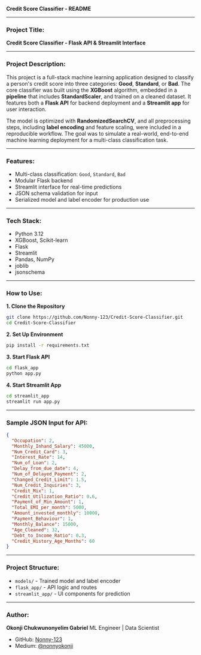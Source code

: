 **Credit Score Classifier - README**

---

### Project Title:
**Credit Score Classifier - Flask API & Streamlit Interface**

---

### Project Description:
This project is a full-stack machine learning application designed to classify a person's credit score into three categories: **Good**, **Standard**, or **Bad**. The core classifier was built using the **XGBoost** algorithm, embedded in a **pipeline** that includes **StandardScaler**, and trained on a cleaned dataset. It features both a **Flask API** for backend deployment and a **Streamlit app** for user interaction.

The model is optimized with **RandomizedSearchCV**, and all preprocessing steps, including **label encoding** and feature scaling, were included in a reproducible workflow. The goal was to simulate a real-world, end-to-end machine learning deployment for a multi-class classification task.

---

### Features:
- Multi-class classification: `Good`, `Standard`, `Bad`
- Modular Flask backend
- Streamlit interface for real-time predictions
- JSON schema validation for input
- Serialized model and label encoder for production use

---

### Tech Stack:
- Python 3.12
- XGBoost, Scikit-learn
- Flask
- Streamlit
- Pandas, NumPy
- joblib
- jsonschema

---

### How to Use:

**1. Clone the Repository**
```bash
git clone https://github.com/Nonny-123/Credit-Score-Classifier.git
cd Credit-Score-Classifier
```

**2. Set Up Environment**
```bash
pip install -r requirements.txt
```

**3. Start Flask API**
```bash
cd flask_app
python app.py
```

**4. Start Streamlit App**
```bash
cd streamlit_app
streamlit run app.py
```

---

### Sample JSON Input for API:
```json
{
  "Occupation": 2,
  "Monthly_Inhand_Salary": 45000,
  "Num_Credit_Card": 3,
  "Interest_Rate": 14,
  "Num_of_Loan": 2,
  "Delay_from_due_date": 4,
  "Num_of_Delayed_Payment": 2,
  "Changed_Credit_Limit": 1.5,
  "Num_Credit_Inquiries": 3,
  "Credit_Mix": 1,
  "Credit_Utilization_Ratio": 0.6,
  "Payment_of_Min_Amount": 1,
  "Total_EMI_per_month": 5000,
  "Amount_invested_monthly": 10000,
  "Payment_Behaviour": 1,
  "Monthly_Balance": 15000,
  "Age_Cleaned": 32,
  "Debt_to_Income_Ratio": 0.3,
  "Credit_History_Age_Months": 60
}
```

---

### Project Structure:
- `models/` - Trained model and label encoder
- `flask_app/` - API logic and routes
- `streamlit_app/` - UI components for prediction

---

### Author:
**Okonji Chukwunonyelim Gabriel**
ML Engineer | Data Scientist

- GitHub: [Nonny-123](https://github.com/Nonny-123)
- Medium: [@nonnyokonji](https://medium.com/@nonnyokonji/introduction-03273639585b)


